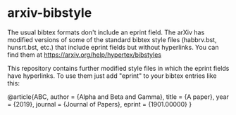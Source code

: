 # arxiv-bibstyle
The usual bibtex formats don't include an eprint field.
The arXiv has modified versions of some of the standard bibtex style files (habbrv.bst, hunsrt.bst, etc.) that include eprint fields but without hyperlinks.  You can find them at
https://arxiv.org/help/hypertex/bibstyles

This repository contains further modified style files in which the eprint fields have hyperlinks.  To use them just add "eprint" to your bibtex entries like this:

@article{ABC,
author = {Alpha and Beta and Gamma},
title = {A paper},
year = {2019},
journal = {Journal of Papers},
eprint = {1901.00000}
}
